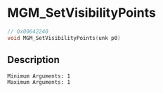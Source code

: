 # MGM_SetVisibilityPoints
```c
// 0x00642240
void MGM_SetVisibilityPoints(unk p0)
```
## Description
```
Minimum Arguments: 1
Maximum Arguments: 1
```
